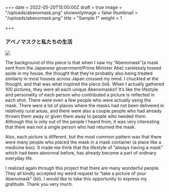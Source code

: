 +++
date = 2022-05-20T15:00:00Z
draft = true
image = "/uploads/abenomask.png"
showonlyimage = false
thumbnail = "/uploads/abenomask.png"
title = "Sample 1"
weight = 1

+++
### アベノマスクと私たちの生活

![](/uploads/abenomask-1.png)

The background of this piece is that when I saw my “Abenomask”(a mask sent from the Japanese government/Prime Minister Abe) carelessly tossed aside in my house, the thought that they’re probably also being treated similarly in most houses across Japan crossed my mind. I chuckled at the thought, and that was what inspired the piece (lol).  When I actually gathered 100 pictures, they were all each unique Abenomasks!! It’s like the lifestyle and personality of each person who contributed a picture is reflected in each shot. There were even a few people who were actually using the mask. There were a lot of places where the masks had not been delivered in relatively rural areas, and there were also a couple people who had already thrown them away or given them away to people who needed them. Although this is only out of the people I heard from, it was very interesting that there was not a single person who had returned the mask.

Also, each picture is different, but the most common pattern was that there were many people who placed the mask in a mask container (a place like a medicine box). It made me think that the lifestyle of “always having a mask” which had been abnormal before, has already become a part of ordinary everyday life.

I realized again through this project that there are many wonderful people. They all kindly accepted my weird request to “take a picture of your Abenomask” (lol). I would like to take this opportunity to express my gratitude. Thank you very much.